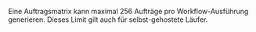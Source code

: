 Eine Auftragsmatrix kann maximal 256 Aufträge pro Workflow-Ausführung generieren. Dieses Limit gilt auch für selbst-gehostete Läufer.